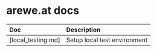 # arewe.at docs

| Doc                | Description                  |
| :---               | :---                         |
| [local_testing.md] | Setup local test environment |